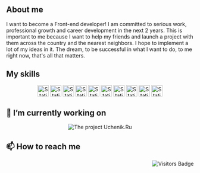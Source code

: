 <!--
**kkirillovv/kkirillovv** is a ✨ _special_ ✨ repository because its `README.md` (this file) appears on your GitHub profile.

Here are some ideas to get you started:
- 🌱 I’m currently learning ...
- 👯 I’m looking to collaborate on ...
- 🤔 I’m looking for help with ...
- 💬 Ask me about ...
- 😄 Pronouns: ...
- ⚡ Fun fact: ...
-->

## About me

I want to become a Front-end developer! I am committed to serious work, professional growth and career development in the next 2 years. This is important to me because I want to help my friends and launch a project with them across the country and the nearest neighbors. I hope to implement a lot of my ideas in it.
The dream, to be successful in what I want to do, to me right now, that's all that matters.

## My skills
<div align="center">
<img alt="Static Badge" src="https://img.shields.io/badge/Web%20development-blue?logoColor=black" height=30>
<img alt="Static Badge" src="https://img.shields.io/badge/BEM-blue?logoColor=black" height=30>
<img alt="Static Badge" src="https://img.shields.io/badge/HTML-blue?logo=HTML5&logoColor=black" height=30>
<img alt="Static Badge" src="https://img.shields.io/badge/CSS-blue?logo=CSS3&logoColor=black" height=30>
<img alt="Static Badge" src="https://img.shields.io/badge/Adaptive%20layout-blue?logoColor=black" height=30>
  
<img alt="Static Badge" src="https://img.shields.io/badge/JavaScript-blue?logo=JavaScript&logoColor=black" height=30>
<img alt="Static Badge" src="https://img.shields.io/badge/React-blue?logo=React&logoColor=black" height=30>
<img alt="Static Badge" src="https://img.shields.io/badge/Express-blue?logo=Express&logoColor=black" height=30>
<img alt="Static Badge" src="https://img.shields.io/badge/MongoDB-blue?logo=MongoDB&logoColor=black" height=30>
<img alt="Static Badge" src="https://img.shields.io/badge/GitHub-blue?logo=GitHub&logoColor=black" height=30>
</div>

## 🔭 I’m currently working on
<div align="center">
  <img src="https://github.com/kkirillovv/kkirillovv/assets/122016948/ca5d04fb-1dc2-45ae-aeaa-53a8ba35c7b6" alt="The project Uchenik.Ru" />
</div>

## 📫 How to reach me


<div align="right">
  <p align="right">
    <img src="https://api.visitorbadge.io/api/visitors?path=https%3A%2F%2Fgithub.com%2Fkkirillovv&countColor=%23f0b354" alt="Visitors Badge" />
  </p>
</div>
